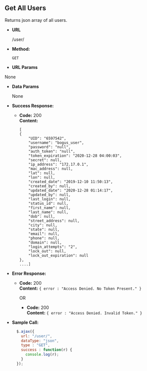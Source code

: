 **Get All Users**
----
  Returns json array of all users.

* **URL**

  /user/

* **Method:**

  `GET`

*  **URL Params**

  None

* **Data Params**

  None

* **Success Response:**

  * **Code:** 200 <br />
    **Content:**
    ```
    [
    {
        "UID": "6597542",
        "username": "bogus_user",
        "password": "null",
        "auth_token": "null",
        "token_expiration": "2020-12-28 04:00:03",
        "secret": null,
        "ip_address": "172.17.0.1",
        "mac_address": null,
        "lat": null,
        "lon": null,
        "created_date": "2019-12-10 11:50:13",
        "created_by": null,
        "updated_date": "2020-12-28 01:14:17",
        "updated_by": null,
        "last_login": null,
        "status_id": null,
        "first_name": null,
        "last_name": null,
        "dob": null,
        "street_address": null,
        "city": null,
        "state": null,
        "email": null,
        "phone": null,
        "domain": null,
        "login_attempts": "2",
        "lock_out": null,
        "lock_out_expiration": null
    },
    ....]
    ```

* **Error Response:**

  * **Code:** 200 <br />
    **Content:** `{ error : "Access Denied. No Token Present." }`

    OR

    * **Code:** 200 <br />
      **Content:** `{ error : "Access Denied. Invalid Token." }`

* **Sample Call:**

  ```javascript
    $.ajax({
      url: "/user/",
      dataType: "json",
      type : "GET",
      success : function(r) {
        console.log(r);
      }
    });
  ```
